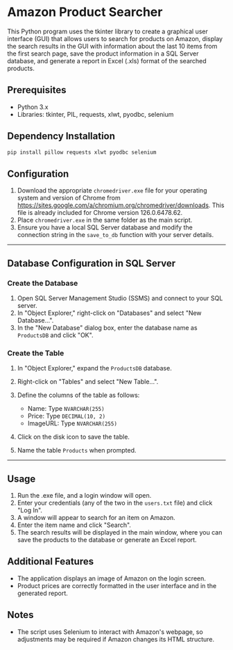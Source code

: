 # Amazon Product Searcher

This Python program uses the tkinter library to create a graphical user interface (GUI) that allows users to search for products on Amazon, display the search results in the GUI with information about the last 10 items from the first search page, save the product information in a SQL Server database, and generate a report in Excel (.xls) format of the searched products.

## Prerequisites

- Python 3.x
- Libraries: tkinter, PIL, requests, xlwt, pyodbc, selenium

## Dependency Installation

```bash
pip install pillow requests xlwt pyodbc selenium
```

## Configuration

1. Download the appropriate `chromedriver.exe` file for your operating system and version of Chrome from https://sites.google.com/a/chromium.org/chromedriver/downloads. This file is already included for Chrome version 126.0.6478.62.
2. Place `chromedriver.exe` in the same folder as the main script.
3. Ensure you have a local SQL Server database and modify the connection string in the `save_to_db` function with your server details.

---

## Database Configuration in SQL Server

### Create the Database

1. Open SQL Server Management Studio (SSMS) and connect to your SQL server.
2. In "Object Explorer," right-click on "Databases" and select "New Database...".
3. In the "New Database" dialog box, enter the database name as `ProductsDB` and click "OK".

### Create the Table

1. In "Object Explorer," expand the `ProductsDB` database.
2. Right-click on "Tables" and select "New Table...".
3. Define the columns of the table as follows:

   - Name: Type `NVARCHAR(255)`
   - Price: Type `DECIMAL(10, 2)`
   - ImageURL: Type `NVARCHAR(255)`

4. Click on the disk icon to save the table.
5. Name the table `Products` when prompted.

---

## Usage

1. Run the .exe file, and a login window will open.
2. Enter your credentials (any of the two in the `users.txt` file) and click "Log In".
3. A window will appear to search for an item on Amazon.
4. Enter the item name and click "Search".
5. The search results will be displayed in the main window, where you can save the products to the database or generate an Excel report.

## Additional Features

- The application displays an image of Amazon on the login screen.
- Product prices are correctly formatted in the user interface and in the generated report.

## Notes

- The script uses Selenium to interact with Amazon's webpage, so adjustments may be required if Amazon changes its HTML structure.
